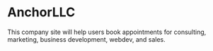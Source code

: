 # AnchorLLC
This company site will help users book appointments for consulting, marketing, business development, webdev, and sales.
